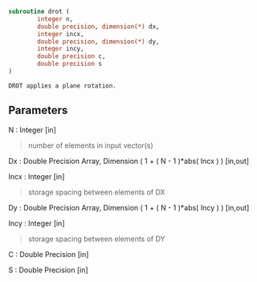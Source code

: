 ```fortran
subroutine drot (
		integer n,
		double precision, dimension(*) dx,
		integer incx,
		double precision, dimension(*) dy,
		integer incy,
		double precision c,
		double precision s
)
```

    DROT applies a plane rotation.

## Parameters
N : Integer [in]
> number of elements in input vector(s)

Dx : Double Precision Array, Dimension ( 1 + ( N - 1 )*abs( Incx ) ) [in,out]

Incx : Integer [in]
> storage spacing between elements of DX

Dy : Double Precision Array, Dimension ( 1 + ( N - 1 )*abs( Incy ) ) [in,out]

Incy : Integer [in]
> storage spacing between elements of DY

C : Double Precision [in]

S : Double Precision [in]

